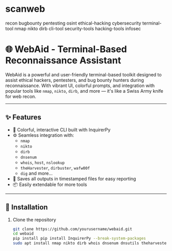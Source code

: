 # scanweb
recon bugbounty pentesting osint ethical-hacking cybersecurity terminal-tool nmap nikto dirb cli-tool security-tools hacking-tools infosec
# 🌐 WebAid - Terminal-Based Reconnaissance Assistant


WebAid is a powerful and user-friendly terminal-based toolkit designed to assist ethical hackers, pentesters, and bug bounty hunters during reconnaissance. With vibrant UI, colorful prompts, and integration with popular tools like `nmap`, `nikto`, `dirb`, and more — it's like a Swiss Army knife for web recon.

---

## ✨ Features

- 🎨 Colorful, interactive CLI built with InquirerPy
- ⚙️ Seamless integration with:
  - `nmap`
  - `nikto`
  - `dirb`
  - `dnsenum`
  - `whois`, `host`, `nslookup`
  - `theHarvester`, `dirbuster`, `wafw00f`
  - `dig` and more...
- 📝 Saves all outputs in timestamped files for easy reporting
- 📦 Easily extendable for more tools

---

## 🚀 Installation

1. Clone the repository
   ```bash
   git clone https://github.com/yourusername/webaid.git
   cd webaid
   pip install pip install InquirerPy --break-system-packages
   sudo apt install nmap nikto dirb whois dnsenum dnsutils theharvester dirbuster wafw00f
